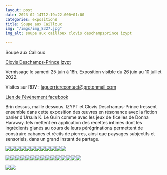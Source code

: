 ```yaml
---
layout: post
date: 2023-02-14T12:19:22.000+01:00
categories: expositions
title: Soupe aux Cailloux
img: "/imgs/img_8327.jpg"
img_alt: soupe aux cailloux clovis deschampsprince izypt

---
```

Soupe aux Cailloux

[Clovis Deschamps-Prince](https://laguerriere.net/artistes/2022/05/20/artistes-clovis-deschamps-prince.html) [Izypt](https://laguerriere.net/artistes/2022/05/20/artistes-izypt.html)

Vernissage le samedi 25 juin à 18h. Exposition visible du 26 juin au 10 juillet 2022.

Visites sur RDV : laguerrierecontact@protonmail.com

[Lien de l'évènement facebook](https://www.facebook.com/events/732764507928806)

Brin dessus, maille dessous. IZYPT et Clovis Deschamps-Prince tressent ensemble dans cette exposition des œuvres en résonance avec la fiction panier d'Ursula K. Le Guin comme avec les jeux de ficelles de Donna Haraway. Iels mettent en application des recettes intimes dont les ingrédients glanés au cours de leurs pérégrinations permettent de construire cabanes et récits de pierres, ainsi que paysages subjectifs et sensoriels, dans un grand instant de partage.

![](/imgs/dscf6530.jpg)![](/imgs/dscf6531.jpg)![](/imgs/dscf6533.jpg)![](/imgs/dscf6535.jpg)![](/imgs/dscf6537.jpg)![](/imgs/dscf6541.jpg)![](/imgs/dscf6545.jpg)![](/imgs/dscf6546.jpg)![](/imgs/dscf6549.jpg)![](/imgs/dscf6562.jpg)![](/imgs/dscf6552.jpg)![](/imgs/dscf6551.jpg)

![](/imgs/dscf6553.jpg)![](/imgs/dscf6556.jpg)![](/imgs/dscf6568.jpg)![](/imgs/dscf6602.jpg)![](/imgs/dscf6573.jpg)![](/imgs/dscf6575.jpg)![](/imgs/dscf6579.jpg)![](/imgs/dscf6565.jpg)![](/imgs/dscf6563.jpg)![](/imgs/dscf6591.jpg)![](/imgs/dscf6592.jpg)![](/imgs/dscf6593.jpg)![](/imgs/dscf6599.jpg)![](/imgs/dscf6616.jpg)![](/imgs/dscf6620.jpg)

![](/imgs/dscf6656.jpg)![](/imgs/dscf6650.jpg)